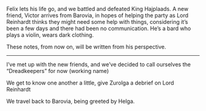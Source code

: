 Felix lets his life go, and we battled and defeated King Hajplaads. A new friend, Victor arrives from Barovia, in hopes of helping the party as Lord Reinhardt thinks they might need some help with things, considering it’s been a few days and there had been no communication. He’s a bard who plays a violin, wears dark clothing.

These notes, from now on, will be written from his perspective.

---

I’ve met up with the new friends, and we’ve decided to call ourselves the “Dreadkeepers” for now (working name)

We get to know one another a little, give Zurolga a debrief on Lord Reinhardt

We travel back to Barovia, being greeted by Helga.